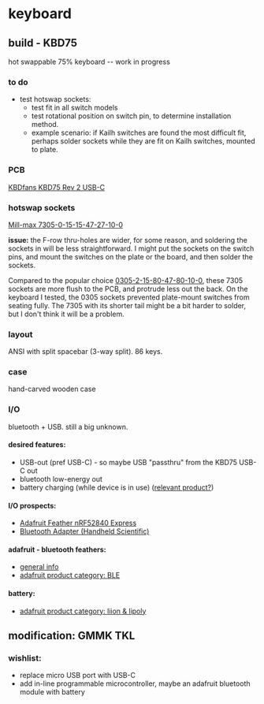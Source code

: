 # keyboard

## build - KBD75

hot swappable 75% keyboard -- work in progress

### to do

- test hotswap sockets:
  - test fit in all switch models
  - test rotational position on switch pin, to determine installation method.
  - example scenario:  if Kailh switches are found the most difficult fit, perhaps solder sockets while they are fit on Kailh switches, mounted to plate.

### PCB

[KBDfans KBD75 Rev 2 USB-C](https://kbdfans.com/collections/75/products/kbdfans-75-pcb-75)

### hotswap sockets

[Mill-max 7305-0-15-15-47-27-10-0](https://www.mouser.com/ProductDetail/?qs=QVz7UnnaAAGZJgZDI7Hd%2FA%3D%3D)

**issue:** the F-row thru-holes are wider, for some reason, and soldering the sockets in will be less straightforward.  I might put the sockets on the switch pins, and mount the switches on the plate or the board, and then solder the sockets.

Compared to the popular choice [0305-2-15-80-47-80-10-0](https://www.mouser.com/ProductDetail/Mill-Max/0305-2-15-80-47-80-10-0?qs=QtQX4uD3c2Uys0ai6Tr8NQ%3D%3D), these 7305 sockets are more flush to the PCB, and protrude less out the back.  On the keyboard I tested, the 0305 sockets prevented plate-mount switches from seating fully.  The 7305 with its shorter tail might be a bit harder to solder, but I don't think it will be a problem.
### layout

ANSI with split spacebar (3-way split). 86 keys.

### case

hand-carved wooden case

### I/O

bluetooth + USB. still a big unknown.

#### desired features:
  - USB-out (pref USB-C) - so maybe USB "passthru" from the KBD75 USB-C out
  - bluetooth low-energy out
  - battery charging (while device is in use) ([relevant product?](https://www.adafruit.com/product/2465))

#### I/O prospects:
  - [Adafruit Feather nRF52840 Express](https://www.adafruit.com/product/4062)
  - [Bluetooth Adapter (Handheld Scientific)](http://handheldsci.com/kb/)

#### adafruit - bluetooth feathers:
  - [general info](https://learn.adafruit.com/adafruit-feather/bluetooth-feathers)
  - [adafruit product category: BLE](https://www.adafruit.com/category/727)

#### battery:
  - [adafruit product category: liion & lipoly](https://www.adafruit.com/category/138)

## modification: GMMK TKL

### wishlist:
- replace micro USB port with USB-C
- add in-line programmable microcontroller, maybe an adafruit bluetooth module with battery